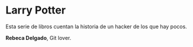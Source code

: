 # Larry Potter

Esta serie de libros cuentan la historia de un hacker de los que hay pocos.

**Rebeca Delgado**, Git lover.